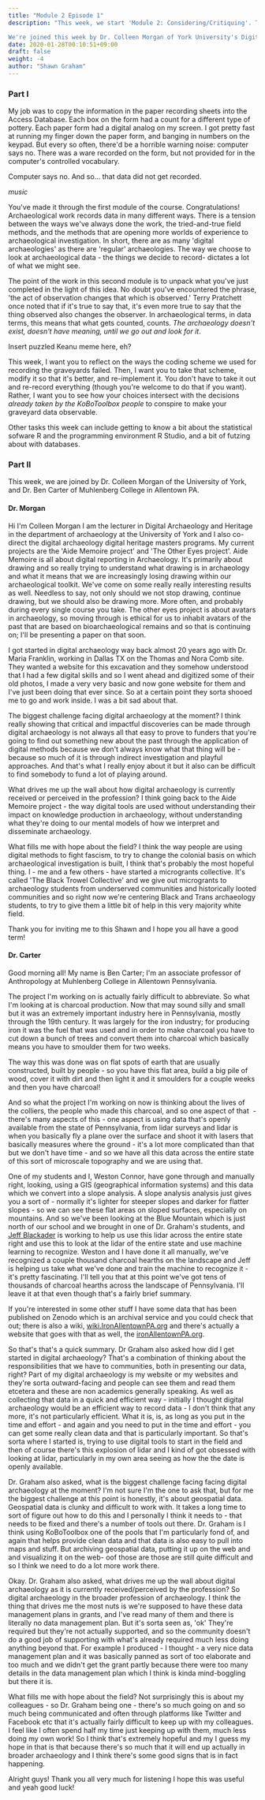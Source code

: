 ```yaml
---
title: "Module 2 Episode 1"
description: "This week, we start 'Module 2: Considering/Critiquing'. The major exercise this week involves re-designing the graveyard project's recording schema to take into account the problems and issues you may have encountered. Did you encounter things about your graveyard that the schema I put together for you just couldn't account for?

We're joined this week by Dr. Colleen Morgan of York University's Digital Archaeology MA programme and Dr. Ben Carter of Muhlenberg College in Allentown PA."
date: 2020-01-28T00:10:51+09:00
draft: false
weight: -4
author: "Shawn Graham"
---
```


### Part I

My job was to copy the information in the paper recording sheets into the Access Database. Each box on the form had a count for a different type of pottery. Each paper form had a digital analog on my screen. I got pretty fast at running my finger down the paper form, and banging in numbers on the keypad. But every so often, there'd be a horrible warning noise: computer says no. There was a ware recorded on the form, but not provided for in the computer's controlled vocabulary.

Computer says no. And so... that data did not get recorded.

_music_

You've made it through the first module of the course. Congratulations! Archaeological work records data in many different ways. There is a tension between the ways we've always done the work, the tried-and-true field methods, and the methods that are opening more worlds of experience to archaeological investigation. In short, there are as many 'digital archaeologies' as there are 'regular' archaeologies. The way we choose to look at archaeological data - the things we decide to record- dictates a lot of what we might see.

The point of the work in this second module is to unpack what you've just completed in the light of this idea. No doubt you've encountered the phrase, 'the act of observation changes that which is observed.' Terry Pratchett once noted that if it's true to say that, it's even more true to say that the thing observed also changes the observer. In archaeological terms, in data terms, this means that what gets counted, counts. _The archaeology doesn't exist, doesn't have meaning, until we go out and look for it_.

Insert puzzled Keanu meme here, eh?

This week, I want you to reflect on the ways the coding scheme we used for recording the graveyards failed. Then, I want you to take that scheme, modify it so that it's better, and re-implement it. You don't have to take it out and re-record everything (though you're welcome to do that if you want). Rather, I want you to see how your choices intersect with the decisions _already taken by the KoBoToolbox people_ to conspire to make your graveyard data observable.

Other tasks this week can include getting to know a bit about the statistical sofware R and the programming environment R Studio, and a bit of futzing about with databases.

### Part II

This week, we are joined by Dr. Colleen Morgan of the University of York, and Dr. Ben Carter of Muhlenberg College in Allentown PA.

#### Dr. Morgan

Hi I'm Colleen Morgan I am the lecturer in Digital Archaeology and Heritage in the department of archaeology at the University of York and I also co-direct the digital archaeology digital heritage masters programs. My current projects are the 'Aide Memoire project' and 'The Other Eyes project'. Aide Memoire is all about digital reporting in Archaeology. It's primarily about drawing and so really trying to understand what drawing is in archaeology and what it means that we are increasingly losing drawing within our archaeological toolkit. We've come on some really really interesting results as well. Needless to say, not only should we not stop drawing, continue drawing, but we should also be drawing more. More often, and probably during every single course you take. The other eyes project is about avatars in archaeology, so moving through is ethical for us to inhabit avatars of the past that are based on bioarchaeological remains and so that is continuing on; I'll be presenting a paper on that soon. 

I got started in digital archaeology way back almost 20 years ago with Dr. Maria Franklin, working in Dallas TX on the Thomas and Nora Comb site. They wanted a website for this excavation and they somehow understood that I had a few digital skills and so I went ahead and digitized some of their old photos, I made a very very basic and now gone website for them and I've just been doing that ever since. So at a certain point they sorta shooed me to go and work inside. I was a bit sad about that.

The biggest challenge facing digital archaeology at the moment? I think really showing that critical and impactful discoveries can be made through digital archaeology is not always all that easy to prove to funders that you're going to find out something new about the past through the application of digital methods because we don't always know what that thing will be - because so much of it is through indirect investigation and playful approaches. And that's what I really enjoy about it but it also can be difficult to find somebody to fund a lot of playing around. 

What drives me up the wall about how digital archaeology is currently received or perceived in the profession? I think going back to the Aide Memoire project - the way digital tools are used without understanding their impact on knowledge production in archaeology, without understanding what they're doing to our mental models of how we interpret and disseminate archaeology. 

What fills me with hope about the field? I think the way people are using digital methods to fight fascism, to try to change the colonial basis on which archaeological investigation is built, I think that's probably the most hopeful thing. I - me and a few others - have started a microgrants collective. It's called 'The Black Trowel Collective' and we give out microgrants to archaeology students from underserved communities and historically looted communities and so right now we're centering Black and Trans archaeology students, to try to give them a little bit of help in this very majority white field. 

Thank you for inviting me to this Shawn and I hope you all have a good term!

#### Dr. Carter

Good morning all! My name is Ben Carter; I'm an associate professor of Anthropology at Muhlenberg College in Allentown Pennsylvania.

The project I'm working on is actually fairly difficult to abbreviate. So what I'm looking at is charcoal production. Now that may sound silly and small but it was an extremely important industry here in Pennsylvania, mostly through the 19th century. It was largely for the iron industry; for producing iron it was the fuel that was used and in order to make charcoal you have to cut down a bunch of trees and convert them into charcoal which basically means you have to smoulder them for two weeks.

The way this was done was on flat spots of earth that are usually constructed, built by people - so you have this flat area, build a big pile of wood, cover it with dirt and then light it and it smoulders for a couple weeks and then you have charcoal!

And so what the project I'm working on now is thinking about the lives of the colliers, the people who made this charcoal, and so one aspect of that  - there's many aspects of this - one aspect is using data that's openly available from the state of Pennsylvania, from lidar surveys and lidar is when you basically fly a plane over the surface and shoot it with lasers that basically measures where the ground - it's a lot more complicated than that but we don't have time - and so we have all this data across the entire state of this sort of microscale topography and we are using that.

One of my students and I, Weston Connor, have gone through and manually right, looking, using a GIS (geographical information systems) and this data which we convert into a slope analysis. A slope analysis analysis just gives you a sort of - normally it's lighter for steeper slopes and darker for flatter slopes - so we can see these flat areas on sloped surfaces, especially on mountains. And so we've been looking at the Blue Mountain which is just north of our school and we brought in one of Dr. Graham's students, and [Jeff Blackader](https://jeffblackadar.ca/) is working to help us use this lidar across the entire state right and use this to look at the lidar of the entire state and use machine learning to recognize. Weston and I have done it all manually, we've recognized a couple thousand charcoal hearths on the landscape and Jeff is helping us take what we've done and train the machine to recognize it - it's pretty fascinating. I'll tell you that at this point we've got tens of thousands of charcoal hearths across the landscape of Pennsylvania. I'll leave it at that even though that's a fairly brief summary.

If you're interested in some other stuff I have some data that has been published on Zenodo which is an archival service and you could check that out; there is also a wiki, [wiki.IronAllentownPA.org](https://wiki.IronAllentownPA.org) and there's actually a website that goes with that as well, the [ironAllentownPA.org](https:/IronAllentownPA.org).

So that's that's a quick summary. Dr Graham also asked how did I get started in digital archaeology? That's a combination of thinking about the responsibilities that we have to communities, both in presenting our data, right? Part of my digital archaeology is my website or my websites and they're sorta outward-facing and people can see them and read them etcetera and these are non academics generally speaking. As well as collecting that data in a quick and efficient way - initially I thought digital archaeology would be an efficient way to record data - I don't think that any more, it's not particularly efficient. What it is, is, as long as you put in the time and effort - and again and you need to put in the time and effort - you can get some really clean data and that is particularly important. So that's sorta where I started is, trying to use digital tools to start in the field and then of course there's this explosion of lidar and I kind of got obsessed with looking at lidar, particularly in my own area seeing as how the the date is openly available.

Dr. Graham also asked, what is the biggest challenge facing facing digital archaeology at the moment? I'm not sure I'm the one to ask that, but for me the biggest challenge at this point is honestly, it's about geospatial data. Geospatial data is clunky and difficult to work with. It takes a long time to sort of figure out how to do this and I personally I think it needs to - that needs to be fixed and there's a number of tools out there. Dr. Graham is I think using KoBoToolbox one of the pools that I'm particularly fond of, and again that helps provide clean data and that data is also easy to pull into maps and stuff. But archiving geospatial data, putting it up on the web and and visualizing it on the web- oof those are those are still quite difficult and so I think we need to do a lot more work there. 

Okay. Dr. Graham also asked, what drives me up the wall about digital archaeology as it is currently received/perceived by the profession? So digital archaeology in the broader profession of archaeology. I think the thing that drives me the most nuts is we're supposed to have these data management plans in grants, and I've read many of them and there is literally no data management plan. But it's sorta seen as, 'ok' <shrug> They're required but they're not actually supported, and so the community doesn't do a good job of supporting with what's already required much less doing anything beyond that. For example I produced - I thought - a very nice data management plan and it was basically panned as sort of too elaborate and too much and we didn't get the grant partly because there were too many details in the data management plan which I think is kinda mind-boggling but there it is.

What fills me with hope about the field? Not surprisingly this is about my colleagues - so Dr. Graham being one - there's so much going on and so much being communicated and often through platforms like Twitter and Facebook etc that it's actually fairly difficult to keep up with my colleagues. I feel like I often spend half my time just keeping up with them, much less doing my own work! So I think that's extremely hopeful and my I guess my hope in that is that because there's so much that it will end up actually in broader archaeology and I think there's some good signs that is in fact happening.

Alright guys! Thank you all very much for listening I hope this was useful and yeah good luck!
